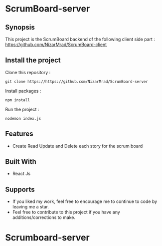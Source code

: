 # ScrumBoard-server

## Synopsis

This project is the ScrumBoard backend of the following client side part : 
https://github.com/NizarMrad/ScrumBoard-client

## Install the project

Clone this repository :

```
git clone https://https://github.com/NizarMrad/ScrumBoard-server

```

Install packages :

```
npm install
```

Run the project :

```
nodemon index.js
```

## Features

- Create Read Update and Delete each story for the scrum board

## Built With

- React Js

## Supports

- If you liked my work, feel free to encourage me to continue to code by leaving me a star.
- Feel free to contribute to this project if you have any additions/corrections to make.

# Scrumboard-server
